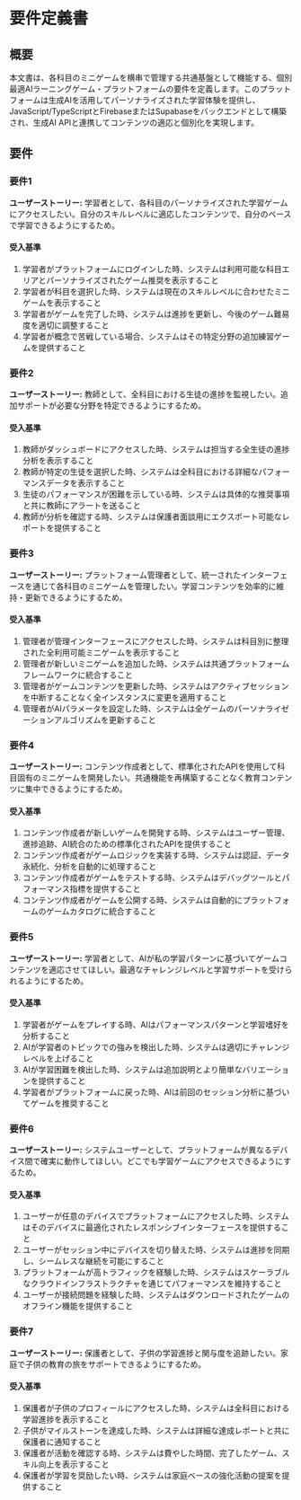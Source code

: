 # 要件定義書

## 概要

本文書は、各科目のミニゲームを横串で管理する共通基盤として機能する、個別最適AIラーニングゲーム・プラットフォームの要件を定義します。このプラットフォームは生成AIを活用してパーソナライズされた学習体験を提供し、JavaScript/TypeScriptとFirebaseまたはSupabaseをバックエンドとして構築され、生成AI APIと連携してコンテンツの適応と個別化を実現します。

## 要件

### 要件1

**ユーザーストーリー:** 学習者として、各科目のパーソナライズされた学習ゲームにアクセスしたい。自分のスキルレベルに適応したコンテンツで、自分のペースで学習できるようにするため。

#### 受入基準

1. 学習者がプラットフォームにログインした時、システムは利用可能な科目エリアとパーソナライズされたゲーム推奨を表示すること
2. 学習者が科目を選択した時、システムは現在のスキルレベルに合わせたミニゲームを表示すること
3. 学習者がゲームを完了した時、システムは進捗を更新し、今後のゲーム難易度を適切に調整すること
4. 学習者が概念で苦戦している場合、システムはその特定分野の追加練習ゲームを提供すること

### 要件2

**ユーザーストーリー:** 教師として、全科目における生徒の進捗を監視したい。追加サポートが必要な分野を特定できるようにするため。

#### 受入基準

1. 教師がダッシュボードにアクセスした時、システムは担当する全生徒の進捗分析を表示すること
2. 教師が特定の生徒を選択した時、システムは全科目における詳細なパフォーマンスデータを表示すること
3. 生徒のパフォーマンスが困難を示している時、システムは具体的な推奨事項と共に教師にアラートを送ること
4. 教師が分析を確認する時、システムは保護者面談用にエクスポート可能なレポートを提供すること

### 要件3

**ユーザーストーリー:** プラットフォーム管理者として、統一されたインターフェースを通じて各科目のミニゲームを管理したい。学習コンテンツを効率的に維持・更新できるようにするため。

#### 受入基準

1. 管理者が管理インターフェースにアクセスした時、システムは科目別に整理された全利用可能ミニゲームを表示すること
2. 管理者が新しいミニゲームを追加した時、システムは共通プラットフォームフレームワークに統合すること
3. 管理者がゲームコンテンツを更新した時、システムはアクティブセッションを中断することなく全インスタンスに変更を適用すること
4. 管理者がAIパラメータを設定した時、システムは全ゲームのパーソナライゼーションアルゴリズムを更新すること

### 要件4

**ユーザーストーリー:** コンテンツ作成者として、標準化されたAPIを使用して科目固有のミニゲームを開発したい。共通機能を再構築することなく教育コンテンツに集中できるようにするため。

#### 受入基準

1. コンテンツ作成者が新しいゲームを開発する時、システムはユーザー管理、進捗追跡、AI統合のための標準化されたAPIを提供すること
2. コンテンツ作成者がゲームロジックを実装する時、システムは認証、データ永続化、分析を自動的に処理すること
3. コンテンツ作成者がゲームをテストする時、システムはデバッグツールとパフォーマンス指標を提供すること
4. コンテンツ作成者がゲームを公開する時、システムは自動的にプラットフォームのゲームカタログに統合すること

### 要件5

**ユーザーストーリー:** 学習者として、AIが私の学習パターンに基づいてゲームコンテンツを適応させてほしい。最適なチャレンジレベルと学習サポートを受けられるようにするため。

#### 受入基準

1. 学習者がゲームをプレイする時、AIはパフォーマンスパターンと学習嗜好を分析すること
2. AIが学習者のトピックでの強みを検出した時、システムは適切にチャレンジレベルを上げること
3. AIが学習困難を検出した時、システムは追加説明とより簡単なバリエーションを提供すること
4. 学習者がプラットフォームに戻った時、AIは前回のセッション分析に基づいてゲームを推奨すること

### 要件6

**ユーザーストーリー:** システムユーザーとして、プラットフォームが異なるデバイス間で確実に動作してほしい。どこでも学習ゲームにアクセスできるようにするため。

#### 受入基準

1. ユーザーが任意のデバイスでプラットフォームにアクセスした時、システムはそのデバイスに最適化されたレスポンシブインターフェースを提供すること
2. ユーザーがセッション中にデバイスを切り替えた時、システムは進捗を同期し、シームレスな継続を可能にすること
3. プラットフォームが高トラフィックを経験した時、システムはスケーラブルなクラウドインフラストラクチャを通じてパフォーマンスを維持すること
4. ユーザーが接続問題を経験した時、システムはダウンロードされたゲームのオフライン機能を提供すること

### 要件7

**ユーザーストーリー:** 保護者として、子供の学習進捗と関与度を追跡したい。家庭で子供の教育の旅をサポートできるようにするため。

#### 受入基準

1. 保護者が子供のプロフィールにアクセスした時、システムは全科目における学習進捗を表示すること
2. 子供がマイルストーンを達成した時、システムは詳細な達成レポートと共に保護者に通知すること
3. 保護者が活動を確認する時、システムは費やした時間、完了したゲーム、スキル向上を表示すること
4. 保護者が学習を奨励したい時、システムは家庭ベースの強化活動の提案を提供すること